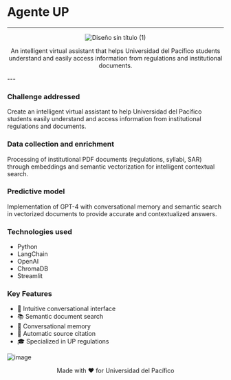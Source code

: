 # Agente UP 
---

<div align ="center">
  
![Diseño sin título (1)](https://github.com/user-attachments/assets/5d105f73-3f35-4248-8945-817e08569afc)

An intelligent virtual assistant that helps Universidad del Pacífico students understand and easily access information from regulations and institutional documents.

</div>
---

### Challenge addressed
Create an intelligent virtual assistant to help Universidad del Pacífico students easily understand and access information from institutional regulations and documents.

### Data collection and enrichment
Processing of institutional PDF documents (regulations, syllabi, SAR) through embeddings and semantic vectorization for intelligent contextual search.

### Predictive model
Implementation of GPT-4 with conversational memory and semantic search in vectorized documents to provide accurate and contextualized answers.

### Technologies used
- Python
- LangChain
- OpenAI
- ChromaDB
- Streamlit

### Key Features
- 🤖 Intuitive conversational interface
- 📚 Semantic document search
- 💬 Conversational memory
- 📝 Automatic source citation
- 🎓 Specialized in UP regulations

![image](https://github.com/user-attachments/assets/979b031f-70a6-445e-90ca-c808f9051471)

<div align="center">
Made with ❤️ for Universidad del Pacífico
</div>
